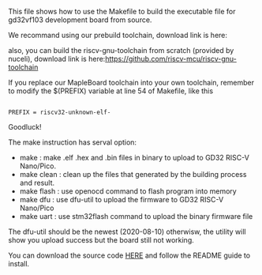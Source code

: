 This file shows how to use the Makefile to build the executable file for gd32vf103 development board from source.

We recommand using our prebuild toolchain, download link is here:  

also, you can build the riscv-gnu-toolchain from scratch (provided by nuceli), download link is here:https://github.com/riscv-mcu/riscv-gnu-toolchain  

If you replace our MapleBoard toolchain into your own toolchain, remember to modify the $(PREFIX) variable at line 54 of Makefile, like this  

<pre><code>
PREFIX = riscv32-unknown-elf-
</code></pre>

Goodluck!

The make instruction has serval option:
* make		: make .elf .hex and .bin files in binary to upload to GD32 RISC-V Nano/Pico.
* make clean 	: clean up the files that generated by the building process and result.
* make flash	: use openocd command to flash program into memory 
* make dfu	: use dfu-util to upload the firmware to GD32 RISC-V Nano/Pico
* make uart	: use stm32flash command to upload the binary firmware file

The dfu-util should be the newest (2020-08-10) otherwisw, the utility will show you upload success but the board still not working.  

You can download the source code [HERE](https://sourceforge.net/p/dfu-util/dfu-util/ci/master/tree/)
and follow the README guide to install.
